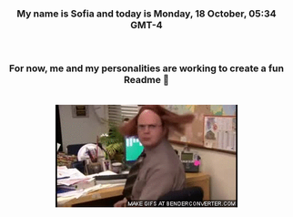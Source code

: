 


<div align="center">
<h3 >My name is Sofia and today is Monday, 18 October, 05:34 GMT-4</h3><br>
<h3 >For now, me and my personalities are working to create a fun Readme 👋
</h3><br>
<img src='img/dwight.gif' alt='working...'/>
</div>
